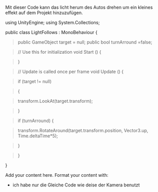 Mit dieser Code kann das licht herum des Autos drehen um ein kleines effekt auf dem Projekt hinzuzufügen.



using UnityEngine;
using System.Collections;

public class LightFollows : MonoBehaviour {

> public GameObject target = null;
> public bool turnArround =false;

> // Use this for initialization
> void Start ()
> {

> }

> // Update is called once per frame
> void Update ()
> {

> if (target != null)

> {

> transform.LookAt(target.transform);

> }

> if (turnArround)
> {

> transform.RotateAround(target.transform.position, Vector3.up, Time.deltaTime\*5);

> }

> }

}

Add your content here.  Format your content with:
  * ich habe nur die Gleiche Code wie deise der Kamera benutzt